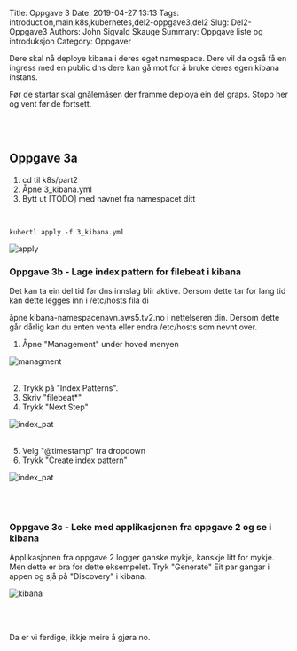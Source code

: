 Title: Oppgave 3
Date: 2019-04-27 13:13
Tags: introduction,main,k8s,kubernetes,del2-oppgave3,del2
Slug: Del2-Oppgave3
Authors: John Sigvald Skauge
Summary: Oppgave liste og introduksjon
Category: Oppgaver

Dere skal nå deploye kibana i deres eget namespace. Dere vil da også få en ingress med en public dns dere kan gå mot for å bruke deres egen kibana instans.

Før de startar skal gnålemåsen der framme deploya ein del graps. Stopp her og vent før de fortsett.


<br />
<br />

## Oppgave 3a

1. cd til k8s/part2
2. Åpne 3_kibana.yml
3. Bytt ut [TODO] med navnet fra namespacet ditt

<br />

```
kubectl apply -f 3_kibana.yml
```
![apply]({static}/images/part2/task3/1_apply.png)

### Oppgave 3b - Lage index pattern for filebeat i kibana

Det kan ta ein del tid før dns innslag blir aktive. Dersom dette tar for lang tid kan dette legges inn i /etc/hosts fila di

åpne kibana-namespacenavn.aws5.tv2.no i nettelseren din. Dersom dette går dårlig kan du enten venta eller endra /etc/hosts som nevnt over.

1. Åpne "Management" under hoved menyen

![managment]({static}/images/part2/task3/2_index_pattern_link.png)
<br />
<br />

2. Trykk på "Index Patterns".
3. Skriv "filebeat*"
4. Trykk "Next Step"

![index_pat]({static}/images/part2/task3/2_index_pattern.png)
<br />
<br />

5. Velg "@timestamp" fra dropdown
6. Trykk "Create index pattern"

![index_pat]({static}/images/part2/task3/3_index_pattern.png)

<br />
<br />

### Oppgave 3c - Leke med applikasjonen fra oppgave 2 og se i kibana

Applikasjonen fra oppgave 2 logger ganske mykje, kanskje litt for mykje. Men dette er bra for dette eksempelet. Tryk "Generate" Eit par gangar i appen og sjå på "Discovery" i kibana.

![kibana]({static}/images/part2/task3/4_discovery.png)


<br />
<br />

Da er vi ferdige, ikkje meire å gjøra no. 